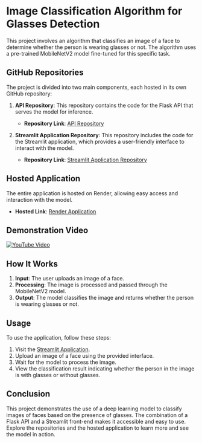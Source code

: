 # Image Classification Algorithm for Glasses Detection

This project involves an algorithm that classifies an image of a face to determine whether the person is wearing glasses or not. The algorithm uses a pre-trained MobileNetV2 model fine-tuned for this specific task.

## GitHub Repositories

The project is divided into two main components, each hosted in its own GitHub repository:

1. **API Repository**: This repository contains the code for the Flask API that serves the model for inference.
   - **Repository Link**: [API Repository](https://github.com/codes-by-vamshi/GlassOrNoGlassClassifierAPI)
   
2. **Streamlit Application Repository**: This repository includes the code for the Streamlit application, which provides a user-friendly interface to interact with the model.
   - **Repository Link**: [Streamlit Application Repository](https://github.com/codes-by-vamshi/GlassOrNoGlassClassifierStreamlit)

## Hosted Application

The entire application is hosted on Render, allowing easy access and interaction with the model.

- **Hosted Link**: [Render Application](https://glassornoglassclassifierstreamlit.onrender.com/)

## Demonstration Video

[![YouTube Video](https://i9.ytimg.com/vi_webp/2530iGwlwro/mq1.webp?sqp=CIjJq7IG&rs=AOn4CLAYUN7tClpNR-mh8EieaDVBStrygA)](https://www.youtube.com/watch?v=2530iGwlwro)

## How It Works

1. **Input**: The user uploads an image of a face.
2. **Processing**: The image is processed and passed through the MobileNetV2 model.
3. **Output**: The model classifies the image and returns whether the person is wearing glasses or not.

## Usage

To use the application, follow these steps:

1. Visit the [Streamlit Application](https://glassornoglassclassifierstreamlit.onrender.com/).
2. Upload an image of a face using the provided interface.
3. Wait for the model to process the image.
4. View the classification result indicating whether the person in the image is with glasses or without glasses.

## Conclusion

This project demonstrates the use of a deep learning model to classify images of faces based on the presence of glasses. The combination of a Flask API and a Streamlit front-end makes it accessible and easy to use. Explore the repositories and the hosted application to learn more and see the model in action.
